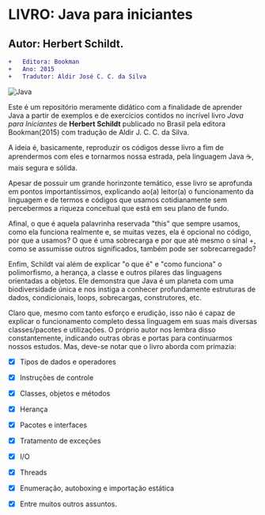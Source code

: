 
# LIVRO: Java para iniciantes

## Autor: Herbert Schildt.


```diff
+   Editora: Bookman 
+   Ano: 2015
+   Tradutor: Aldir José C. C. da Silva 
```
![Java](https://img.shields.io/badge/Java-%23FFac45.svg?&style=for-the-badge&logo=java&logoColor=white&color=yellow)

Este é um repositório meramente didático com a finalidade de aprender Java a partir de exemplos e de exercícios contidos no incrível livro *Java para Iniciantes* de **Herbert Schildt** publicado no Brasil pela editora Bookman(2015) com tradução de Aldir J. C. C. da Silva.

A ideia é, basicamente, reproduzir os códigos desse livro a fim de aprendermos com eles e tornarmos nossa estrada, pela linguagem Java :coffee:, mais segura e sólida.

Apesar de possuir um grande horinzonte temático, esse livro se aprofunda em pontos importantíssimos, explicando ao(a) leitor(a) o funcionamento da linguagem e de termos e códigos que usamos cotidianamente sem percebermos a riqueza conceitual que está em seu plano de fundo.

Afinal, o que é aquela palavrinha reservada "this" que sempre usamos, como ela funciona realmente e, se muitas vezes, ela é opcional no código, por que a usamos? O que é uma sobrecarga e por que até mesmo o sinal +, como se assumisse outros significados, também pode ser sobrecarregado?

Enfim, Schildt vai além de explicar "o que é" e "como funciona" o polimorfismo, a herança, a classe e outros pilares das linguagens orientadas a objetos. Ele demonstra que Java é um planeta com uma biodiversidade única e nos instiga a conhecer profundamente estruturas de dados, condicionais, loops, sobrecargas, construtores, etc.

Claro que, mesmo com tanto esforço e erudição, isso não é capaz de explicar o funcionamento completo dessa linguagem em suas mais diversas classes/pacotes e utilizações. O próprio autor nos lembra disso constantemente, indicando outras obras e portas para continuarmos nossos estudos. Mas, deve-se notar que o livro aborda com primazia:


   - [x] Tipos de dados e operadores
   - [x] Instruções de controle
   - [x] Classes, objetos e métodos
   - [x] Herança
   - [x] Pacotes e interfaces
   - [x] Tratamento de exceções
   - [x] I/O
   - [x] Threads
   - [x] Enumeração, autoboxing e importação estática
   - [x] Entre muitos outros assuntos.


